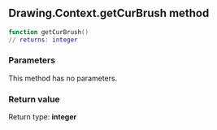 ## Drawing.Context.getCurBrush method


```lua
function getCurBrush()
// returns: integer
```


### Parameters

This method has no parameters.

### Return value

Return type: **integer**

